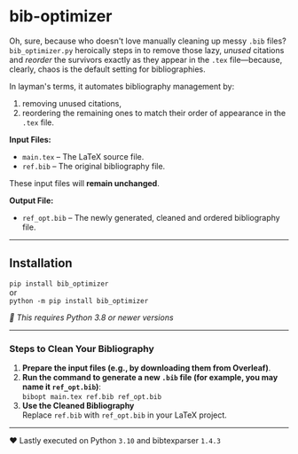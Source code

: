 bib-optimizer
=============

Oh, sure, because who doesn't love manually cleaning up messy `.bib` files? `bib_optimizer.py` heroically steps in to remove those lazy, _unused_ citations and _reorder_ the survivors exactly as they appear in the `.tex` file—because, clearly, chaos is the default setting for bibliographies.

In layman's terms, it automates bibliography management by:

1.  removing unused citations,
2.  reordering the remaining ones to match their order of appearance in the `.tex` file.

**Input Files:**

*   `main.tex` – The LaTeX source file.
*   `ref.bib` – The original bibliography file.

These input files will **remain unchanged**.

**Output File:**

*   `ref_opt.bib` – The newly generated, cleaned and ordered bibliography file.

* * *

Installation
------------

`pip install bib_optimizer`  
or  
`python -m pip install bib_optimizer`  
  
_🐍 This requires Python 3.8 or newer versions_

* * *

### Steps to Clean Your Bibliography

1.  **Prepare the input files (e.g., by downloading them from Overleaf)**.
2.  **Run the command to generate a new `.bib` file (for example, you may name it `ref_opt.bib`)**:   
    `bibopt main.tex ref.bib ref_opt.bib`
3.  **Use the Cleaned Bibliography**  
    Replace `ref.bib` with `ref_opt.bib` in your LaTeX project.

* * *

♥ Lastly executed on Python `3.10` and bibtexparser `1.4.3`